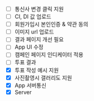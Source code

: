  - [ ] 통신사 변경 클릭 지원
 - [ ] CI, DI 값 업로드 
 - [ ] 회원가입시  본인인증 & 약관 동의
 - [ ] 이미지 url 업로드
 - [ ] 결과 페이지 개선 필요
 - [ ] App UI 수정
 - [ ] 캠페인 페이지 인디케이터 적용
 - [ ] 투표 결과
 - [x] 투표 작성 예시 지원
 - [x] 사진촬영시 갤러리도 지원
 - [x] App 서버통신
 - [x] Server